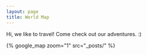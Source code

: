 ```yaml
---
layout: page
title: World Map
---
```


Hi, we like to travel! Come check out our adventures. :)


{% google_map 
    zoom="1" 
    src="_posts/" %}

